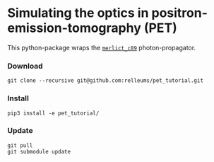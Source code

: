 # Simulating the optics in positron-emission-tomography (PET)
This python-package wraps the [```merlict_c89```](https://github.com/cherenkov-plenoscope/merlict_c89) photon-propagator.

### Download
```
git clone --recursive git@github.com:relleums/pet_tutorial.git
```

### Install
```
pip3 install -e pet_tutorial/
```

### Update
```
git pull
git submodule update
```
